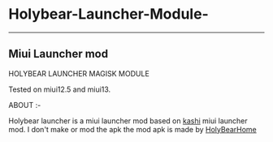 # Holybear-Launcher-Module-
------------------
Miui Launcher mod 
------------------
HOLYBEAR LAUNCHER MAGISK MODULE

Tested on miui12.5 and miui13. 

ABOUT :-

Holybear launcher is a miui launcher mod based on [kashi](https://t.me/kashis_cringey_stuffs) miui launcher mod.
I don't make or mod the apk the mod apk is made by [HolyBearHome](https://t.me/HolyBearHome)

